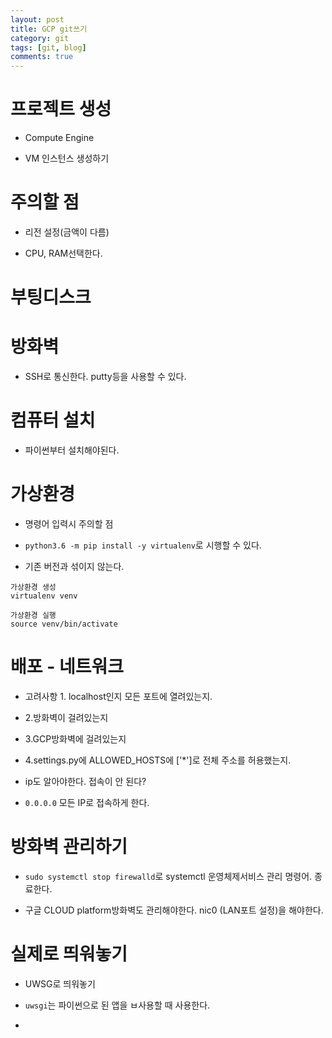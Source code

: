 ```yaml
---
layout: post
title: GCP git쓰기
category: git
tags: [git, blog]
comments: true
---
```


# 프로젝트 생성

- Compute Engine

- VM 인스턴스 생성하기

# 주의할 점

- 리전 설정(금액이 다름)

- CPU, RAM선택한다.

# 부팅디스크

# 방화벽

- SSH로 통신한다. putty등을 사용할 수 있다.

# 컴퓨터 설치

- 파이썬부터 설치해야된다.

# 가상환경

- 명령어 입력시 주의할 점

- `python3.6 -m pip install -y virtualenv`로 시행할 수 있다.

- 기존 버전과 섞이지 않는다.

```
가상환경 생성
virtualenv venv

가상환경 실행
source venv/bin/activate
```

# 배포 - 네트워크

- 고려사항 1. localhost인지 모든 포트에 열려있는지.

- 2.방화벽이 걸려있는지

- 3.GCP방화벽에 걸려있는지

- 4.settings.py에 ALLOWED_HOSTS에 ['*']로 전체 주소를 허용했는지.

- ip도 알아야한다. 접속이 안 된다?

- `0.0.0.0` 모든 IP로 접속하게 한다. 

# 방화벽 관리하기

- `sudo systemctl stop firewalld`로 systemctl 운영체제서비스 관리 명령어. 종료한다.

- 구글 CLOUD platform방화벽도 관리해야한다. nic0 (LAN포트 설정)을 해야한다.

# 실제로 띄워놓기

- UWSG로 띄워놓기

- `uwsgi`는 파이썬으로 된 앱을 ㅂ사용할 때 사용한다.

- 
